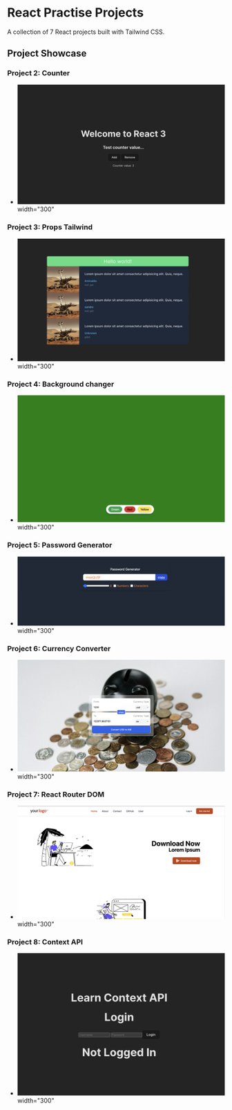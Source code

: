 # React Practise Projects

A collection of 7 React projects built with Tailwind CSS.

## Project Showcase

### Project 2: Counter

- ![Project 2 Screenshot](./02%20counter/src/assets/counter.png) width="300"

### Project 3: Props Tailwind

- ![Project 3 Screenshot](./03%20propstailwind/src/assets/props_tailwind.png) width="300"

### Project 4: Background changer

- ![Project 4 Screenshot](./04%20bgChanger/src/assets/bg_changer.png) width="300"

### Project 5: Password Generator

- ![Project 5 Screenshot](./05%20passwordGenerator/src/assets/password_generator.png) width="300"

### Project 6: Currency Converter

- ![Project 6 Screenshot](./06%20currencyConverter/src/assets/currency_converter.png) width="300"

### Project 7: React Router DOM

- ![Project 7 Screenshot](./07%20reactRounter/src/assets/react_router_dom.png) width="300"

### Project 8: Context API

- ![Project 8 Screenshot](./08miniContext/src/assets/context_api.png) width="300"
